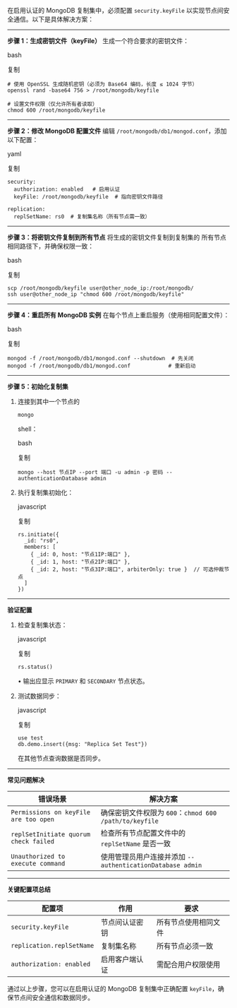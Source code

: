 在启用认证的 MongoDB 复制集中，必须配置 `security.keyFile` 以实现节点间安全通信。以下是具体解决方案：

------

**步骤 1：生成密钥文件（keyFile）**
 生成一个符合要求的密钥文件：

bash

复制

```
# 使用 OpenSSL 生成随机密钥（必须为 Base64 编码，长度 ≤ 1024 字节）
openssl rand -base64 756 > /root/mongodb/keyfile

# 设置文件权限（仅允许所有者读取）
chmod 600 /root/mongodb/keyfile
```

------

**步骤 2：修改 MongoDB 配置文件**
 编辑 `/root/mongodb/db1/mongod.conf`，添加以下配置：

yaml

复制

```
security:
  authorization: enabled   # 启用认证
  keyFile: /root/mongodb/keyfile  # 指向密钥文件路径

replication:
  replSetName: rs0  # 复制集名称（所有节点需一致）
```

------

**步骤 3：将密钥文件复制到所有节点**
 将生成的密钥文件复制到复制集的 所有节点 相同路径下，并确保权限一致：

bash

复制

```
scp /root/mongodb/keyfile user@other_node_ip:/root/mongodb/
ssh user@other_node_ip "chmod 600 /root/mongodb/keyfile"
```

------

**步骤 4：重启所有 MongoDB 实例**
 在每个节点上重启服务（使用相同配置文件）：

bash

复制

```
mongod -f /root/mongodb/db1/mongod.conf --shutdown  # 先关闭
mongod -f /root/mongodb/db1/mongod.conf            # 重新启动
```

------

**步骤 5：初始化复制集**

1. 连接到其中一个节点的 

   ```
   mongo
   ```

    shell：

   bash

   复制

   ```
   mongo --host 节点IP --port 端口 -u admin -p 密码 --authenticationDatabase admin
   ```

2. 执行复制集初始化：

   javascript

   复制

   ```
   rs.initiate({
     _id: "rs0",
     members: [
       { _id: 0, host: "节点1IP:端口" },
       { _id: 1, host: "节点2IP:端口" },
       { _id: 2, host: "节点3IP:端口", arbiterOnly: true }  // 可选仲裁节点
     ]
   })
   ```

------

**验证配置**

1. 检查复制集状态：

   javascript

   复制

   ```
   rs.status()
   ```

   • 输出应显示 `PRIMARY` 和 `SECONDARY` 节点状态。

2. 测试数据同步：

   javascript

   复制

   ```
   use test
   db.demo.insert({msg: "Replica Set Test"})
   ```

   在其他节点查询数据是否同步。

------

**常见问题解决**

| 错误场景                              | 解决方案                                                  |
| ------------------------------------- | --------------------------------------------------------- |
| `Permissions on keyFile are too open` | 确保密钥文件权限为 `600`：`chmod 600 /path/to/keyfile`    |
| `replSetInitiate quorum check failed` | 检查所有节点配置文件中的 `replSetName` 是否一致           |
| `Unauthorized to execute command`     | 使用管理员用户连接并添加 `--authenticationDatabase admin` |

------

**关键配置项总结**

| 配置项                    | 作用           | 要求                 |
| ------------------------- | -------------- | -------------------- |
| `security.keyFile`        | 节点间认证密钥 | 所有节点使用相同文件 |
| `replication.replSetName` | 复制集名称     | 所有节点必须一致     |
| `authorization: enabled`  | 启用客户端认证 | 需配合用户权限使用   |

通过以上步骤，您可以在启用认证的 MongoDB 复制集中正确配置 `keyFile`，确保节点间安全通信和数据同步。